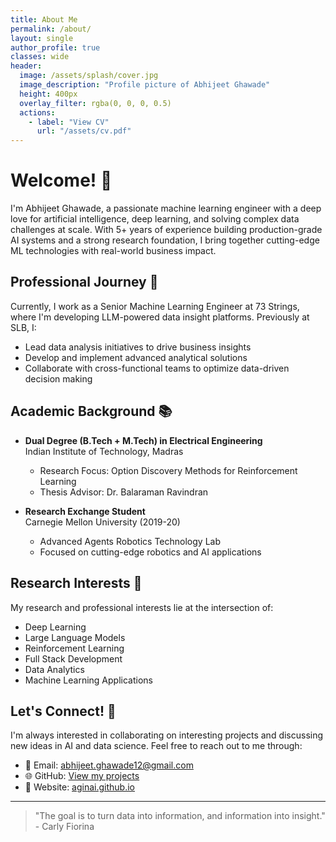 ```yaml
---
title: About Me
permalink: /about/
layout: single
author_profile: true
classes: wide
header:
  image: /assets/splash/cover.jpg
  image_description: "Profile picture of Abhijeet Ghawade"
  height: 400px
  overlay_filter: rgba(0, 0, 0, 0.5)
  actions:
    - label: "View CV"
      url: "/assets/cv.pdf"
---
```

# Welcome! 👋

I'm Abhijeet Ghawade, a passionate machine learning engineer with a deep love for artificial intelligence, deep learning, and solving complex data challenges at scale. With 5+ years of experience building production-grade AI systems and a strong research foundation, I bring together cutting-edge ML technologies with real-world business impact.

## Professional Journey 🚀

Currently, I work as a Senior Machine Learning Engineer at 73 Strings, where I'm developing LLM-powered data insight platforms. Previously at SLB, I:
- Lead data analysis initiatives to drive business insights
- Develop and implement advanced analytical solutions
- Collaborate with cross-functional teams to optimize data-driven decision making

## Academic Background 📚

- **Dual Degree (B.Tech + M.Tech) in Electrical Engineering**  
  Indian Institute of Technology, Madras
  - Research Focus: Option Discovery Methods for Reinforcement Learning
  - Thesis Advisor: Dr. Balaraman Ravindran

- **Research Exchange Student**  
  Carnegie Mellon University (2019-20)
  - Advanced Agents Robotics Technology Lab
  - Focused on cutting-edge robotics and AI applications

## Research Interests 🔬

My research and professional interests lie at the intersection of:
- Deep Learning
- Large Language Models
- Reinforcement Learning
- Full Stack Development
- Data Analytics
- Machine Learning Applications

## Let's Connect! 🤝

I'm always interested in collaborating on interesting projects and discussing new ideas in AI and data science. Feel free to reach out to me through:

- 📧 Email: [abhijeet.ghawade12@gmail.com](mailto:abhijeet.ghawade12@gmail.com)
- 🌐 GitHub: [View my projects](https://github.com/abhijeetg12)
- 🔗 Website: [aginai.github.io](https://aginai.github.io)

---

> "The goal is to turn data into information, and information into insight." - Carly Fiorina